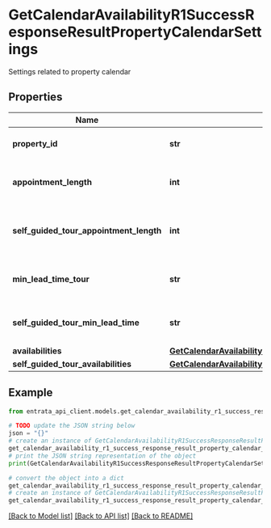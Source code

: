 # GetCalendarAvailabilityR1SuccessResponseResultPropertyCalendarSettings

Settings related to property calendar

## Properties

Name | Type | Description | Notes
------------ | ------------- | ------------- | -------------
**property_id** | **str** | Unique identifier for the property | [optional] 
**appointment_length** | **int** | Length of an appointment in minutes | [optional] 
**self_guided_tour_appointment_length** | **int** | Length of a self-guided tour appointment in minutes | [optional] 
**min_lead_time_tour** | **str** | Minimum lead time required for a tour | [optional] 
**self_guided_tour_min_lead_time** | **str** | Minimum lead time for self-guided tours | [optional] 
**availabilities** | [**GetCalendarAvailabilityR1SuccessResponseResultPropertyCalendarSettingsAvailabilities**](GetCalendarAvailabilityR1SuccessResponseResultPropertyCalendarSettingsAvailabilities.md) |  | [optional] 
**self_guided_tour_availabilities** | [**GetCalendarAvailabilityR1SuccessResponseResultPropertyCalendarSettingsSelfGuidedTourAvailabilities**](GetCalendarAvailabilityR1SuccessResponseResultPropertyCalendarSettingsSelfGuidedTourAvailabilities.md) |  | [optional] 

## Example

```python
from entrata_api_client.models.get_calendar_availability_r1_success_response_result_property_calendar_settings import GetCalendarAvailabilityR1SuccessResponseResultPropertyCalendarSettings

# TODO update the JSON string below
json = "{}"
# create an instance of GetCalendarAvailabilityR1SuccessResponseResultPropertyCalendarSettings from a JSON string
get_calendar_availability_r1_success_response_result_property_calendar_settings_instance = GetCalendarAvailabilityR1SuccessResponseResultPropertyCalendarSettings.from_json(json)
# print the JSON string representation of the object
print(GetCalendarAvailabilityR1SuccessResponseResultPropertyCalendarSettings.to_json())

# convert the object into a dict
get_calendar_availability_r1_success_response_result_property_calendar_settings_dict = get_calendar_availability_r1_success_response_result_property_calendar_settings_instance.to_dict()
# create an instance of GetCalendarAvailabilityR1SuccessResponseResultPropertyCalendarSettings from a dict
get_calendar_availability_r1_success_response_result_property_calendar_settings_from_dict = GetCalendarAvailabilityR1SuccessResponseResultPropertyCalendarSettings.from_dict(get_calendar_availability_r1_success_response_result_property_calendar_settings_dict)
```
[[Back to Model list]](../README.md#documentation-for-models) [[Back to API list]](../README.md#documentation-for-api-endpoints) [[Back to README]](../README.md)


